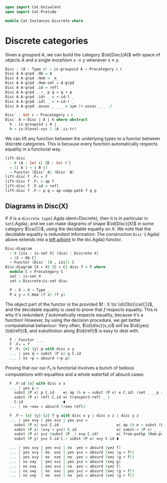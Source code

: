 ```agda
open import Cat.Univalent
open import Cat.Prelude

module Cat.Instances.Discrete where
```

<!--
```agda
private variable
  ℓ ℓ' : Level
  X : Type ℓ
  C : Precategory ℓ ℓ'

open Precategory
open Functor
```
-->

# Discrete categories

Given a groupoid $A$, we can build the category $\id{Disc}(A)$ with
space of objects $A$ and a single morphism $x \to y$ whenever $x \equiv
y$.

```agda
Disc : (A : Type ℓ) → is-groupoid A → Precategory ℓ ℓ
Disc A A-grpd .Ob = A
Disc A A-grpd .Hom = _≡_
Disc A A-grpd .Hom-set = A-grpd
Disc A A-grpd .id = refl
Disc A A-grpd ._∘_ p q = q ∙ p
Disc A A-grpd .idr _ = ∙-id-l _
Disc A A-grpd .idl _ = ∙-id-r _
Disc A A-grpd .assoc _ _ _ = sym (∙-assoc _ _ _)

Disc′ : Set ℓ → Precategory ℓ ℓ
Disc′ A = Disc ∣ A ∣ h where abstract
  h : is-groupoid ∣ A ∣
  h = is-hlevel-suc 2 (A .is-tr)
```

We can lift any function between the underlying types to a functor
between discrete categories. This is because every function
automatically respects equality in a functorial way.

```agda
lift-disc
  : ∀ {A : Set ℓ} {B : Set ℓ'}
  → (∣ A ∣ → ∣ B ∣)
  → Functor (Disc′ A) (Disc′ B)
lift-disc f .F₀ = f
lift-disc f .F₁ = ap f
lift-disc f .F-id = refl
lift-disc f .F-∘ p q = ap-comp-path f q p
```

<!--
```agda
Codisc′ : ∀ {ℓ'} → Type ℓ → Precategory ℓ ℓ'
Codisc′ x .Ob = x
Codisc′ x .Hom _ _ = Lift _ ⊤
Codisc′ x .Hom-set _ _ = is-prop→is-set (λ _ _ i → lift tt)
Codisc′ x .id = lift tt
Codisc′ x ._∘_ _ _ = lift tt
Codisc′ x .idr _ = refl
Codisc′ x .idl _ = refl
Codisc′ x .assoc _ _ _ = refl
```
-->

## Diagrams in Disc(X)

If $X$ is a `discrete type`{.Agda ident=Discrete}, then it is in
particular in `Set`{.Agda}, and we can make diagrams of shape
$\id{Disc}(X)$ in some category $\ca{C}$, using the decidable
equality on $X$. We note that the decidable equality is _redundant_
information: The construction `Disc′`{.Agda} above extends into a [left
adjoint] to the `Ob`{.Agda} functor.

[left adjoint]: Cat.Instances.StrictCat.Cohesive.html#disc-γ

```agda
Disc-diagram
  : ∀ {iss : is-set X} (disc : Discrete X)
  → (X → Ob C)
  → Functor (Disc′ (X , iss)) C
Disc-diagram {X = X} {C = C} disc f = F where
  module C = Precategory C
  set : is-set X
  set = Discrete→is-set disc

  P : X → X → Type _
  P x y = C.Hom (f x) (f y)
```

The object part of the functor is the provided $f : X \to
\id{Ob}(\ca{C})$, and the decidable equality is used to prove that
$f$ respects equality. This is why it's redundant: $f$ automatically
respects equality, because it's a function! However, by using the
decision procedure, we get better computational behaviour: Very often,
$\id{disc}(x,x)$ will be $\id{yes}(\id{refl})$, and
substitution along $\id{refl}$ is easy to deal with.

```agda
  F : Functor _ _
  F .F₀ = f
  F .F₁ {x} {y} p with disc x y
  ... | yes q = subst (P x) q C.id
  ... | no ¬p = absurd (¬p p)
```

Proving that our our $F_1$ is functorial involves a bunch of tedious
computations with equalities and a whole waterfall of absurd cases:

```agda
  F .F-id {x} with disc x x
  ... | yes p =
    subst (P x) p C.id    ≡⟨ ap (λ e → subst (P x) e C.id) (set _ _ p refl) ⟩
    subst (P x) refl C.id ≡⟨ transport-refl _ ⟩
    C.id                  ∎
  ... | no ¬x≡x = absurd (¬x≡x refl)

  F .F-∘ {x} {y} {z} f g with disc x y | disc x z | disc y z
  ... | yes x=y | yes x=z | yes y=z =
    subst (P x) x=z C.id                          ≡⟨ ap (λ e → subst (P x) e C.id) (set _ _ _ _) ⟩
    subst (P x) (x=y ∙ y=z) C.id                  ≡⟨ subst-∙ (P x) _ _ _ ⟩
    subst (P x) y=z (subst (P _) x=y C.id)        ≡⟨ from-pathp (Hom-pathp C (ap₂ C._∘_ refl (ap₂ C._∘_ refl (transport-refl _) ∙ C.idr _))) ⟩
    subst (P y) y=z C.id C.∘ subst (P x) x=y C.id ∎

  ... | yes x=y | yes x=z | no  y≠z = absurd (y≠z f)
  ... | yes x=y | no  x≠z | yes y=z = absurd (x≠z (g ∙ f))
  ... | yes x=y | no  x≠z | no  y≠z = absurd (x≠z (g ∙ f))
  ... | no x≠y  | yes x=z | yes y=z = absurd (x≠y g)
  ... | no x≠y  | yes x=z | no  y≠z = absurd (y≠z f)
  ... | no x≠y  | no  x≠z | yes y=z = absurd (x≠z (g ∙ f))
  ... | no x≠y  | no  x≠z | no  y≠z = absurd (x≠z (g ∙ f))
```

<!--
```
Disc-adjunct
  : ∀ {iss : is-groupoid X}
  → (X → Ob C)
  → Functor (Disc X iss) C
Disc-adjunct {C = C} F .F₀ = F
Disc-adjunct {C = C} F .F₁ p = subst (C .Hom (F _) ⊙ F) p (C .id)
Disc-adjunct {C = C} F .F-id = transport-refl _
Disc-adjunct {C = C} {iss = iss} F .F-∘ {x} {y} {z} f g = path where
  import Cat.Reasoning C as C
  go = Disc-adjunct {C = C} {iss} F .F₁
  abstract
    path : go (g ∙ f) ≡ C ._∘_ (go f) (go g)
    path =
      J′ (λ y z f → ∀ {x} (g : x ≡ y) → go (g ∙ f) ≡ go f C.∘ go g)
        (λ x g → subst-∙ (C .Hom (F _) ⊙ F) _ _ _
              ·· transport-refl _
              ·· C.introl (transport-refl _))
        f {x} g
```
-->